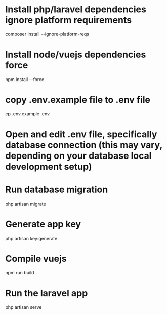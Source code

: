 # Install php/laravel dependencies ignore platform requirements
composer install --ignore-platform-reqs

# Install node/vuejs dependencies force
npm install --force

# copy .env.example file to .env file
cp .env.example .env

# Open and edit .env file, specifically database connection (this may vary, depending on your database local development setup)

# Run database migration
php artisan migrate

# Generate app key
php artisan key:generate

# Compile vuejs
npm run build

# Run the laravel app
php artisan serve